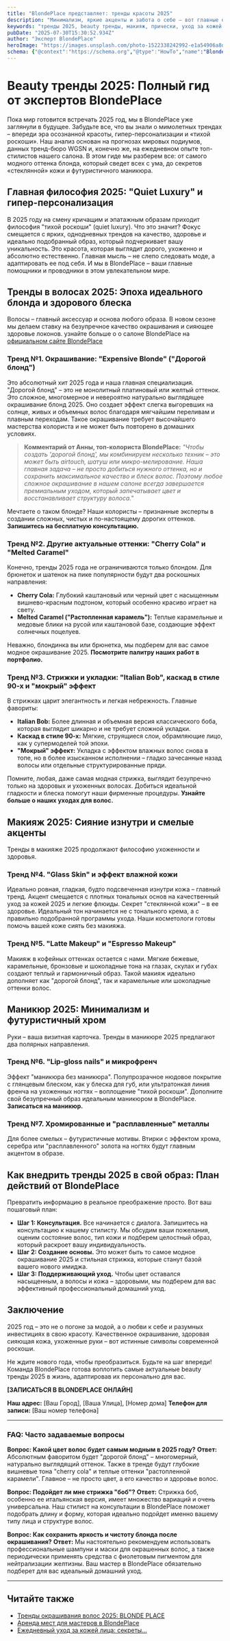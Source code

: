 ```yaml
---
title: "BlondePlace представляет: тренды красоты 2025"
description: "Минимализм, яркие акценты и забота о себе — вот главные ориентиры 2025 года. BlondePlace раскрывает все секреты будущих трендов в макияже и прическах."
keywords: "тренды 2025, beauty тренды, макияж, прически, уход за кожей, BlondePlace, красота"
pubDate: "2025-07-30T15:30:52.934Z"
author: "Эксперт BlondePlace"
heroImage: "https://images.unsplash.com/photo-1522338242992-e1a54906a8da?q=80&w=2070&auto=format&fit=crop"
schema: {"@context":"https://schema.org","@type":"HowTo","name":"BlondePlace представляет: тренды красоты 2025","description":"Минимализм, яркие акценты и забота о себе — вот главные ориентиры 2025 года. BlondePlace раскрывает все секреты будущих трендов в макияже и прическах.","image":{"@type":"ImageObject","url":"https://images.unsplash.com/photo-1522338242992-e1a54906a8da?q=80&w=2070&auto=format&fit=crop"},"aggregateRating":{"@type":"AggregateRating","ratingValue":"4.7","reviewCount":440,"bestRating":"5","worstRating":"1"},"publisher":{"@type":"Organization","name":"Блог BlondePlace","logo":{"@type":"ImageObject","url":"https://blondeplace.netlify.app/favicon.ico"}},"mainEntityOfPage":{"@type":"WebPage","@id":"https://blondeplace.netlify.app/blog/beauty-trendy-2025/"}}
---
```

# Beauty тренды 2025: Полный гид от экспертов BlondePlace

Пока мир готовится встречать 2025 год, мы в BlondePlace уже заглянули в будущее. Забудьте все, что вы знали о мимолетных трендах – впереди эра осознанной красоты, гипер-персонализации и «тихой роскоши». Наш анализ основан на прогнозах мировых подиумов, данных тренд-бюро WGSN и, конечно же, на ежедневном опыте топ-стилистов нашего салона. В этом гиде мы разберем все: от самого модного оттенка блонда, который сведет всех с ума, до секретов «стеклянной» кожи и футуристичного маникюра.

## Главная философия 2025: "Quiet Luxury" и гипер-персонализация

В 2025 году на смену кричащим и эпатажным образам приходит философия "тихой роскоши" (quiet luxury). Что это значит? Фокус смещается с ярких, однодневных трендов на качество, здоровье и идеально подобранный образ, который подчеркивает вашу уникальность. Это красота, которая выглядит дорого, ухоженно и абсолютно естественно. Главная мысль – не слепо следовать моде, а адаптировать ее под себя. И мы в BlondePlace – ваши главные помощники и проводники в этом увлекательном мире.

## Тренды в волосах 2025: Эпоха идеального блонда и здорового блеска

Волосы – главный аксессуар и основа любого образа. В новом сезоне мы делаем ставку на безупречное качество окрашивания и сияющее здоровье локонов. узнайте больше о о салоне BlondePlace на <a href="https://blondeplace.ru/#about" target="_blank" rel="nofollow">официальном сайте BlondePlace</a>

### Тренд №1. Окрашивание: "Expensive Blonde" ("Дорогой блонд")

Это абсолютный хит 2025 года и наша главная специализация. "Дорогой блонд" – это не монолитный платиновый или желтый оттенок. Это сложное, многомерное и невероятно натурально выглядящее окрашивание блонд 2025. Оно создает эффект слегка выгоревших на солнце, живых и объемных волос благодаря мягчайшим переливам и плавным переходам. Такое окрашивание требует высочайшего мастерства колориста и не может быть повторено в домашних условиях.

> **Комментарий от Анны, топ-колориста BlondePlace:** *"Чтобы создать 'дорогой блонд', мы комбинируем несколько техник – это может быть airtouch, шатуш или микро-мелирование. Наша главная задача – не просто добиться нужного оттенка, но и сохранить максимальное качество и блеск волос. Поэтому любое сложное окрашивание в нашем салоне всегда завершается премиальным уходом, который запечатывает цвет и восстанавливает структуру волоса."*

Мечтаете о таком блонде? Наши колористы – признанные эксперты в создании сложных, чистых и по-настоящему дорогих оттенков. **Запишитесь на бесплатную консультацию.**

### Тренд №2. Другие актуальные оттенки: "Cherry Cola" и "Melted Caramel"

Конечно, тренды 2025 года не ограничиваются только блондом. Для брюнеток и шатенок на пике популярности будут два роскошных направления:
*   **Cherry Cola:** Глубокий каштановый или черный цвет с насыщенным вишнево-красным подтоном, который особенно красиво играет на свету.
*   **Melted Caramel ("Растопленная карамель"):** Теплые карамельные и медовые блики на русой или каштановой базе, создающие эффект солнечных поцелуев.

Неважно, блондинка вы или брюнетка, мы подберем для вас самое модное окрашивание 2025. **Посмотрите палитру наших работ в портфолио.**

### Тренд №3. Стрижки и укладки: "Italian Bob", каскад в стиле 90-х и "мокрый" эффект

В стрижках царит элегантность и легкая небрежность. Главные фавориты:
*   **Italian Bob:** Более длинная и объемная версия классического боба, которая выглядит шикарно и не требует сложной укладки.
*   **Каскад в стиле 90-х:** Мягкие, струящиеся слои, обрамляющие лицо, как у супермоделей той эпохи.
*   **"Мокрый" эффект:** Укладка с эффектом влажных волос снова в топе, но в более изысканном исполнении – гладко зачесанные назад волосы или отдельные структурированные пряди.

Помните, любая, даже самая модная стрижка, выглядит безупречно только на здоровых и ухоженных волосах. Добиться идеальной гладкости и блеска помогут наши фирменные процедуры. **Узнайте больше о наших уходах для волос.**

## Макияж 2025: Сияние изнутри и смелые акценты

Тренды в макияже 2025 продолжают философию ухоженности и здоровья.

### Тренд №4. "Glass Skin" и эффект влажной кожи

Идеально ровная, гладкая, будто подсвеченная изнутри кожа – главный тренд. Акцент смещается с плотных тональных основ на качественный уход за кожей 2025 и легкие флюиды. Секрет "стеклянной кожи" – в ее здоровье. Идеальный тон начинается не с тонального крема, а с правильно подобранной программы ухода. Наши косметологи готовы помочь вашей коже сиять без макияжа.

### Тренд №5. "Latte Makeup" и "Espresso Makeup"

Макияж в кофейных оттенках остается с нами. Мягкие бежевые, карамельные, бронзовые и шоколадные тона на глазах, скулах и губах создают теплый и гармоничный образ. Такой макияж идеально дополняет как "дорогой блонд", так и карамельные или шоколадные оттенки волос.

## Маникюр 2025: Минимализм и футуристичный хром

Руки – ваша визитная карточка. Тренды в маникюре 2025 предлагают два полярных направления.

### Тренд №6. "Lip-gloss nails" и микрофренч

Эффект "маникюра без маникюра". Полупрозрачное нюдовое покрытие с глянцевым блеском, как у блеска для губ, или ультратонкая линия френча на ухоженных ногтях – воплощение "тихой роскоши". Дополните свой безупречный образ идеальным маникюром в BlondePlace. **Записаться на маникюр.**

### Тренд №7. Хромированные и "расплавленные" металлы

Для более смелых – футуристичные мотивы. Втирки с эффектом хрома, серебра или "расплавленного" золота на ногтях будут главным акцентом в образе.

## Как внедрить тренды 2025 в свой образ: План действий от BlondePlace

Превратить информацию в реальное преображение просто. Вот ваш пошаговый план:

*   **Шаг 1: Консультация.** Все начинается с диалога. Запишитесь на консультацию к нашему стилисту. Мы обсудим ваши пожелания, оценим состояние волос, тип кожи и подберем целостный образ, который раскроет вашу индивидуальность.
*   **Шаг 2: Создание основы.** Это может быть то самое модное окрашивание 2025 и стильная стрижка, которые станут базой вашего нового имиджа.
*   **Шаг 3: Поддерживающий уход.** Чтобы цвет оставался насыщенным, а волосы и кожа – здоровыми, мы подберем для вас эффективный профессиональный домашний уход.

## Заключение

2025 год – это не о погоне за модой, а о любви к себе и разумных инвестициях в свою красоту. Качественное окрашивание, здоровая сияющая кожа, ухоженные руки – вот истинные символы современной роскоши.

Не ждите нового года, чтобы преобразиться. Будьте на шаг впереди! Команда BlondePlace готова воплотить самые актуальные beauty тренды 2025 в жизнь, адаптировав их персонально для вас.

**[ЗАПИСАТЬСЯ В BLONDEPLACE ОНЛАЙН]**

**Наш адрес:** [Ваш Город], [Ваша Улица], [Номер дома]
**Телефон для записи:** [Ваш номер телефона]

---

### **FAQ: Часто задаваемые вопросы**

**Вопрос: Какой цвет волос будет самым модным в 2025 году?**
**Ответ:** Абсолютным фаворитом будет "дорогой блонд" – многомерный, натурально выглядящий оттенок. Также в тренде будут глубокие вишневые тона "cherry cola" и теплые оттенки "растопленной карамели". Главное – не просто цвет, а его качество и здоровье волос.

**Вопрос: Подойдет ли мне стрижка "боб"?**
**Ответ:** Стрижка боб, особенно ее итальянская версия, имеет множество вариаций и очень универсальна. Наш стилист на консультации в BlondePlace поможет подобрать длину и форму, которая идеально подойдет именно вашему типу лица и структуре волос.

**Вопрос: Как сохранить яркость и чистоту блонда после окрашивания?**
**Ответ:** Мы настоятельно рекомендуем использовать профессиональные шампуни и маски для окрашенных волос, а также периодически применять средства с фиолетовым пигментом для нейтрализации желтизны. Ваш мастер в BlondePlace обязательно подберет для вас идеальный домашний уход.

---

## Читайте также

*   [Тренды окрашивания волос 2025: BLONDE PLACE](/blog/2025/)
*   [Аренда мест для мастеров в BlondePlace](/blog/mesta-v-arendu/)
*   [Ежедневный уход за кожей лица: секреты...](/blog/uhod-za-kozhey-lica-ezhednevnaya-rutina/)

